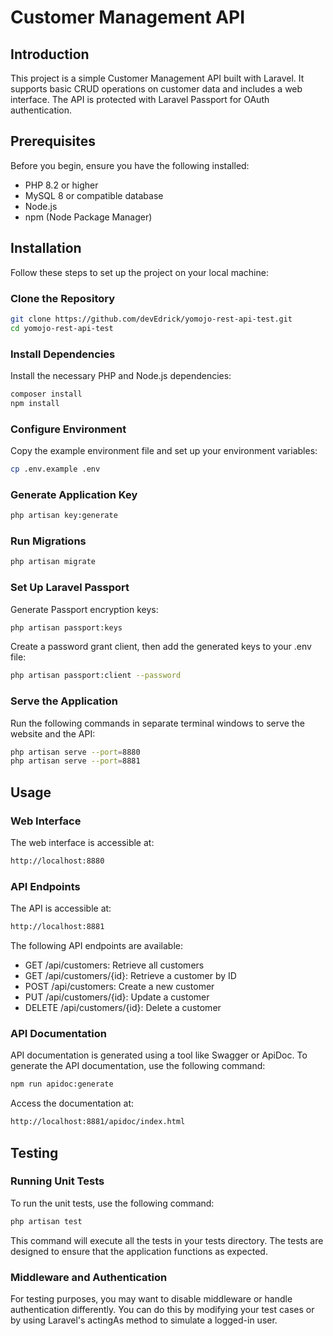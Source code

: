 # Customer Management API
## Introduction
This project is a simple Customer Management API built with Laravel. It supports basic CRUD operations on customer data and includes a web interface. The API is protected with Laravel Passport for OAuth authentication.

## Prerequisites
Before you begin, ensure you have the following installed:
- PHP 8.2 or higher
- MySQL 8 or compatible database
- Node.js
- npm (Node Package Manager)

## Installation
Follow these steps to set up the project on your local machine:

### Clone the Repository
```bash
git clone https://github.com/devEdrick/yomojo-rest-api-test.git
cd yomojo-rest-api-test
```

### Install Dependencies
Install the necessary PHP and Node.js dependencies:
```bash
composer install
npm install
```

### Configure Environment
Copy the example environment file and set up your environment variables:
```bash
cp .env.example .env
```

### Generate Application Key
```bash
php artisan key:generate
```

### Run Migrations
```bash
php artisan migrate
```

### Set Up Laravel Passport
Generate Passport encryption keys:
```bash
php artisan passport:keys
```

Create a password grant client, then add the generated keys to your .env file:
```bash
php artisan passport:client --password
```

### Serve the Application
Run the following commands in separate terminal windows to serve the website and the API:

```bash
php artisan serve --port=8880
php artisan serve --port=8881
```

## Usage
### Web Interface
The web interface is accessible at:
```bash
http://localhost:8880
```

### API Endpoints
The API is accessible at:
```bash
http://localhost:8881
```

The following API endpoints are available:

- GET /api/customers: Retrieve all customers
- GET /api/customers/{id}: Retrieve a customer by ID
- POST /api/customers: Create a new customer
- PUT /api/customers/{id}: Update a customer
- DELETE /api/customers/{id}: Delete a customer

### API Documentation
API documentation is generated using a tool like Swagger or ApiDoc. To generate the API documentation, use the following command:
```bash
npm run apidoc:generate
```

Access the documentation at:
```bash
http://localhost:8881/apidoc/index.html
```

## Testing
### Running Unit Tests
To run the unit tests, use the following command:
```bash
php artisan test
```

This command will execute all the tests in your tests directory. The tests are designed to ensure that the application functions as expected.

### Middleware and Authentication
For testing purposes, you may want to disable middleware or handle authentication differently. You can do this by modifying your test cases or by using Laravel's actingAs method to simulate a logged-in user.
